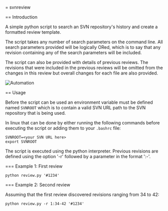 = svnreview

== Introduction

A simple python script to search an SVN repository's history and create a formatted review template.

The script takes any number of search parameters on the command line. All search parameters provided will be logically
ORed, which is to say that any revision containing any of the search parameters will be included.

The script can also be provided with details of previous reviews. The revisions that were included in the previous
reviews will be omitted from the changes in this review but overall changes for each file are also provided.

![Automation](http://imgs.xkcd.com/comics/automation.png)

== Usage

Before the script can be used an environment variable must be defined named `SVNROOT` which is to contain a valid
SVN URL path to the SVN repository that is being used.

In linux that can be done by either running the following commands before executing the script or adding them to your
`.bashrc` file:

    SVNROOT=<your SVN URL here>
    export SVNROOT

The script is executed using the python interpreter. Previous revisions are defined using the option '-r' followed by
a parameter in the format '<review number>:<first revision>-<last revision>'.

=== Example 1: First review

    python review.py '#1234'

=== Example 2: Second review

Assuming that the first review discovered revisions ranging from 34 to 42:

    python review.py -r 1:34-42 '#1234'
